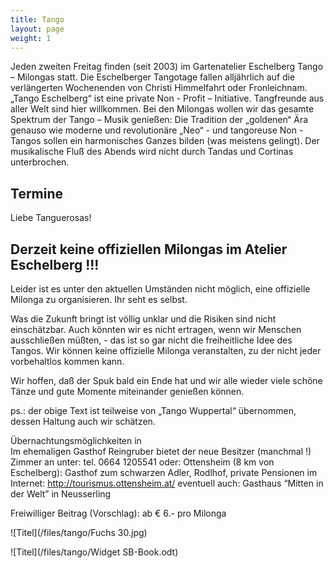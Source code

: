 ```yaml
---
title: Tango
layout: page
weight: 1
---
```


Jeden zweiten Freitag finden (seit 2003) im Gartenatelier Eschelberg Tango – Milongas statt. Die Eschelberger Tangotage fallen alljährlich auf die verlängerten Wochenenden von Christi Himmelfahrt oder Fronleichnam.  
„Tango Eschelberg“ ist eine private Non - Profit – Initiative. Tangfreunde aus aller Welt sind hier willkommen.
Bei den Milongas wollen wir das gesamte Spektrum der Tango – Musik genießen: Die Tradition der „goldenen“ Ära genauso wie moderne und revolutionäre „Neo“ - und tangoreuse Non -Tangos sollen ein harmonisches Ganzes bilden (was meistens gelingt).
Der musikalische Fluß des Abends wird nicht durch Tandas und Cortinas unterbrochen.

## Termine

Liebe Tanguerosas!
## Derzeit keine offiziellen Milongas im Atelier Eschelberg !!!

Leider ist es unter den aktuellen Umständen nicht möglich, eine offizielle Milonga  zu organisieren. Ihr seht es selbst.

Was die Zukunft bringt ist völlig unklar und die Risiken sind nicht einschätzbar. Auch könnten wir es nicht ertragen, wenn wir Menschen ausschließen müßten, - das ist so gar nicht die freiheitliche Idee des Tangos. Wir können keine offizielle Milonga veranstalten, zu der nicht jeder vorbehaltlos kommen kann.

Wir hoffen, daß der Spuk bald ein Ende hat und wir alle wieder viele schöne Tänze und gute Momente miteinander genießen können. 

ps.: der obige Text ist teilweise von „Tango Wuppertal“ übernommen, dessen Haltung auch wir schätzen.



Übernachtungsmöglichkeiten in 
Im ehemaligen Gasthof Reingruber bietet der neue Besitzer (manchmal !) Zimmer an unter: tel. 0664 1205541
oder: Ottensheim (8 km von Eschelberg): Gasthof zum schwarzen Adler, Rodlhof, private Pensionen im Internet: http://tourismus.ottensheim.at/ eventuell auch: Gasthaus “Mitten in der Welt” in Neusserling

Freiwilliger Beitrag (Vorschlag): ab € 6.- pro Milonga 

![Titel](/files/tango/Fuchs 30.jpg)


![Titel](/files/tango/Widget SB-Book.odt)
